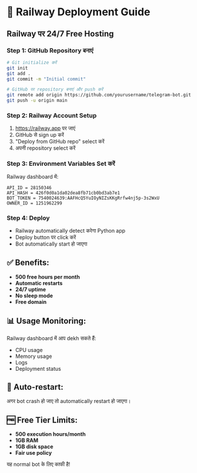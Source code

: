 # 🚆 Railway Deployment Guide

## Railway पर 24/7 Free Hosting

### Step 1: GitHub Repository बनाएं

```bash
# Git initialize करें
git init
git add .
git commit -m "Initial commit"

# GitHub पर repository बनाएं और push करें
git remote add origin https://github.com/yourusername/telegram-bot.git
git push -u origin main
```

### Step 2: Railway Account Setup

1. https://railway.app पर जाएं
2. GitHub से sign up करें
3. "Deploy from GitHub repo" select करें
4. अपनी repository select करें

### Step 3: Environment Variables Set करें

Railway dashboard में:
```
API_ID = 28150346
API_HASH = 426f0d0a1da02dea8fb71cb0bd3ab7e1
BOT_TOKEN = 7540024639:AAFHcQ5YuIOyNIZsKKgRrfw4nj5p-3s2WxU
OWNER_ID = 1251962299
```

### Step 4: Deploy

- Railway automatically detect करेगा Python app
- Deploy button पर click करें
- Bot automatically start हो जाएगा

## ✅ Benefits:

- **500 free hours per month**
- **Automatic restarts**
- **24/7 uptime**
- **No sleep mode**
- **Free domain**

## 📊 Usage Monitoring:

Railway dashboard में आप dekh सकते हैं:
- CPU usage
- Memory usage
- Logs
- Deployment status

## 🔄 Auto-restart:

अगर bot crash हो जाए तो automatically restart हो जाएगा।

## 🆓 Free Tier Limits:

- **500 execution hours/month**
- **1GB RAM**
- **1GB disk space**
- **Fair use policy**

यह normal bot के लिए काफी है!